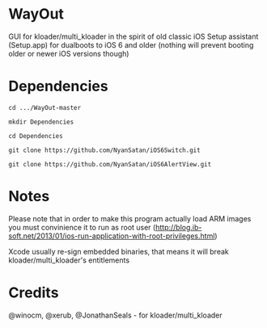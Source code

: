 # WayOut
GUI for kloader/multi_kloader in the spirit of old classic iOS Setup assistant (Setup.app) for dualboots to iOS 6 and older (nothing will prevent booting older or newer iOS versions though)

# Dependencies
`cd .../WayOut-master`

`mkdir Dependencies`

`cd Dependencies`

`git clone https://github.com/NyanSatan/iOS6Switch.git`

`git clone https://github.com/NyanSatan/iOS6AlertView.git`

# Notes

Please note that in order to make this program actually load ARM images you must convinience it to run as root user (http://blog.ib-soft.net/2013/01/ios-run-application-with-root-privileges.html)

Xcode usually re-sign embedded binaries, that means it will break kloader/multi_kloader's entitlements

# Credits
@winocm, @xerub, @JonathanSeals - for kloader/multi_kloader
